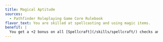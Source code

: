 ```yaml
---
title: Magical Aptitude
sources:
  - Pathfinder Roleplaying Game Core Rulebook
flavor_text: You are skilled at spellcasting and using magic items.
benefit: |
  You get a +2 bonus on all [Spellcraft](/skills/spellcraft/) checks and [Use Magic Device](/skills/useMagicDevice/) checks. If you have 10 or more ranks in one of these skills, the bonus increases to +4 for that skill.
---
```


